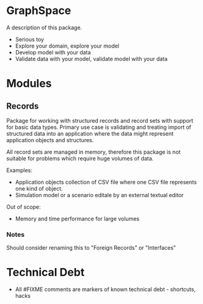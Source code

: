 # GraphSpace

A description of this package.

- Serious toy
- Explore your domain, explore your model
- Develop model with your data
- Validate data with your model, validate model with your data

# Modules

## Records

Package for working with structured records and record sets with support for
basic data types. Primary use case is validating and treating import of
structured data into an application where the data might represent application
objects and structures.

All record sets are managed in memory, therefore this package is not suitable
for problems which require huge volumes of data.  

Examples:

- Application objects collection of CSV file where one CSV file represents one
  kind of object.
- Simulation model or a scenario editale by an external textual editor

Out of scope:

- Memory and time performance for large volumes

### Notes

Should consider renaming this to "Foreign Records" or "Interfaces"


# Technical Debt

- All #FIXME comments are markers of known technical debt - shortcuts, hacks

